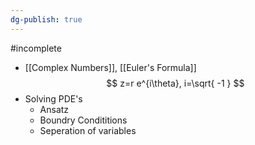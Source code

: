```yaml
---
dg-publish: true
---
```

#incomplete 
- [[Complex Numbers]], [[Euler's Formula]]
$$
z=r e^{i\theta}, i=\sqrt{ -1 }
$$
- Solving PDE's 
	- Ansatz
	- Boundry Condititions 
	- Seperation of variables